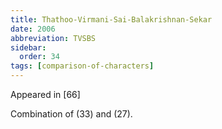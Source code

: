 ```yaml
---
title: Thathoo-Virmani-Sai-Balakrishnan-Sekar
date: 2006
abbreviation: TVSBS
sidebar:
  order: 34
tags: [comparison-of-characters]
---
```


Appeared in [66]

Combination of (33) and (27).
